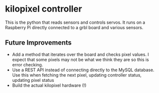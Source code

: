 # kilopixel controller #
This is the python that reads sensors and controls servos. It runs on a Raspberry Pi directly connected to a grbl board and various sensors.

## Future Improvements ##

- Add a method that iterates over the board and checks pixel values. I expect that some pixels may not be what we think they are so this is error checking.
- Use a REST API instead of connecting directly to the MySQL database. Use this when fetching the next pixel, updating controller status, updating pixel status
- Build the actual kilopixel hardware (!)
